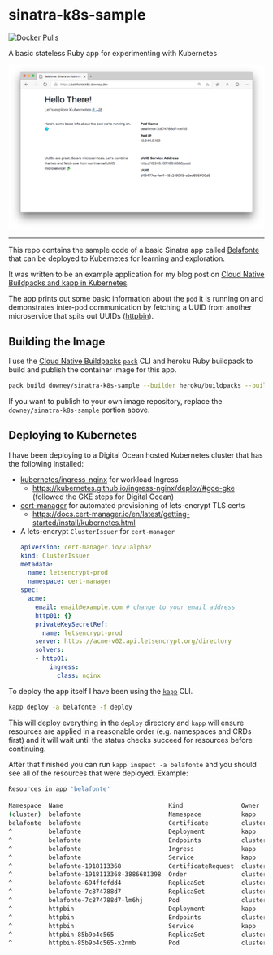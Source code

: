 # sinatra-k8s-sample

[![Docker Pulls](https://img.shields.io/docker/pulls/downey/sinatra-k8s-sample.svg)](https://cloud.docker.com/u/downey/repository/docker/downey/sinatra-k8s-sample)

A basic stateless Ruby app for experimenting with Kubernetes

![Belafonte Example](assets/belafonte.png)

---

This repo contains the sample code of a basic Sinatra app called [Belafonte](https://en.wikipedia.org/wiki/The_Life_Aquatic_with_Steve_Zissou) that can be deployed to Kubernetes for learning and exploration.

It was written to be an example application for my blog post on [Cloud Native Buildpacks and kapp in Kubernetes](https://dev.to/downey/simplify-kubernetes-app-deployments-with-cloud-native-buildpacks-and-kapp-339b).

The app prints out some basic information about the `pod` it is running on and demonstrates inter-pod communication by fetching a UUID from another microservice that spits out UUIDs ([httpbin](https://github.com/postmanlabs/httpbin)).

## Building the Image

I use the [Cloud Native Buildpacks](https://buildpacks.io/) [`pack`](https://github.com/buildpack/pack) CLI and heroku Ruby buildpack to build and publish the container image for this app.
```bash
pack build downey/sinatra-k8s-sample --builder heroku/buildpacks --buildpack heroku/ruby --publish
```

If you want to publish to your own image repository, replace the `downey/sinatra-k8s-sample` portion above.

## Deploying to Kubernetes

I have been deploying to a Digital Ocean hosted Kubernetes cluster that has the following installed:

* [kubernetes/ingress-nginx](https://github.com/kubernetes/ingress-nginxhttps://github.com/kubernetes/ingress-nginx) for workload Ingress
    * https://kubernetes.github.io/ingress-nginx/deploy/#gce-gke (followed the GKE steps for Digital Ocean)
* [cert-manager](https://github.com/jetstack/cert-manager) for automated provisioning of lets-encrypt TLS certs
    * https://docs.cert-manager.io/en/latest/getting-started/install/kubernetes.html
* A lets-encrypt `ClusterIssuer` for `cert-manager`
    ```yaml
    apiVersion: cert-manager.io/v1alpha2
    kind: ClusterIssuer
    metadata:
      name: letsencrypt-prod
      namespace: cert-manager
    spec:
      acme:
        email: email@example.com # change to your email address
        http01: {}
        privateKeySecretRef:
          name: letsencrypt-prod
        server: https://acme-v02.api.letsencrypt.org/directory
        solvers:
        - http01:
            ingress:
              class: nginx
    ```
    
To deploy the app itself I have been using the [`kapp`](https://get-kapp.io/) CLI.

```bash
kapp deploy -a belafonte -f deploy
```

This will deploy everything in the `deploy` directory and `kapp` will ensure resources are applied in a reasonable order (e.g. namespaces and CRDs first) and it will wait until the status checks succeed for resources before continuing.

After that finished you can run `kapp inspect -a belafonte` and you should see all of the resources that were deployed. Example:

```bash
Resources in app 'belafonte'

Namespace  Name                             Kind                Owner    Conds.  Rs  Ri  Age
(cluster)  belafonte                        Namespace           kapp     -       ok  -   33m
belafonte  belafonte                        Certificate         cluster  1/1 t   ok  -   33m
^          belafonte                        Deployment          kapp     2/2 t   ok  -   33m
^          belafonte                        Endpoints           cluster  -       ok  -   33m
^          belafonte                        Ingress             kapp     -       ok  -   33m
^          belafonte                        Service             kapp     -       ok  -   33m
^          belafonte-1918113368             CertificateRequest  cluster  1/1 t   ok  -   33m
^          belafonte-1918113368-3886681398  Order               cluster  -       ok  -   33m
^          belafonte-694ffdfdd4             ReplicaSet          cluster  -       ok  -   33m
^          belafonte-7c874788d7             ReplicaSet          cluster  -       ok  -   11s
^          belafonte-7c874788d7-lm6hj       Pod                 cluster  4/4 t   ok  -   11s
^          httpbin                          Deployment          kapp     2/2 t   ok  -   33m
^          httpbin                          Endpoints           cluster  -       ok  -   33m
^          httpbin                          Service             kapp     -       ok  -   33m
^          httpbin-85b9b4c565               ReplicaSet          cluster  -       ok  -   33m
^          httpbin-85b9b4c565-x2nmb         Pod                 cluster  4/4 t   ok  -   33m
```
